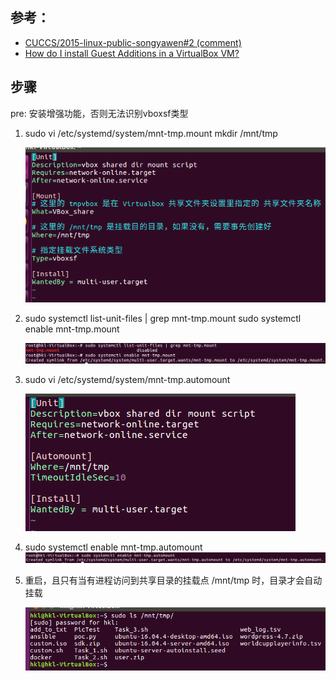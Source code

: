 ## 参考：

- [CUCCS/2015-linux-public-songyawen#2 (comment)](https://github.com/CUCCS/2015-linux-public-songyawen/pull/2#discussion_r176981741)
- [How do I install Guest Additions in a VirtualBox VM?](https://askubuntu.com/questions/22743/how-do-i-install-guest-additions-in-a-virtualbox-vm/22745#22745)


## 步骤

pre: 安装增强功能，否则无法识别vboxsf类型

1. sudo vi /etc/systemd/system/mnt-tmp.mount
mkdir /mnt/tmp

    ![](Img/mnt0.png)

2. sudo systemctl list-unit-files | grep mnt-tmp.mount
sudo systemctl enable mnt-tmp.mount

    ![](Img/mnt1.png)

3. sudo vi /etc/systemd/system/mnt-tmp.automount

    ![](Img/mnt2.png)

4. sudo systemctl enable mnt-tmp.automount
    ![](Img/mnt3.png)

5. 重启，且只有当有进程访问到共享目录的挂载点 /mnt/tmp 时，目录才会自动挂载

    ![](Img/mnt.png)
